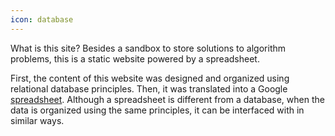 ```yaml
---
icon: database
---
```

What is this site? Besides a sandbox to store solutions to algorithm problems, this is a static website powered by a spreadsheet. 

First, the content of this website was designed and organized using relational database principles. Then, it was translated into a Google [spreadsheet](https://docs.google.com/spreadsheets/d/12_0Hc7D6VliVqrQkOMZ4MP-cu2j4xwq1q26b8ZBYoUU/edit?usp=sharing). Although a spreadsheet is different from a database, when the data is organized using the same principles, it can be interfaced with in similar ways.